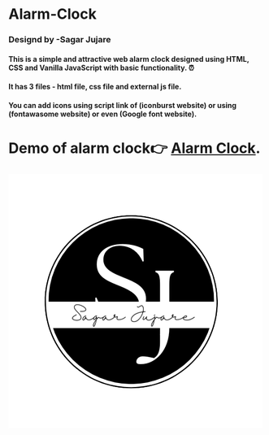 # Alarm-Clock

### Designd by -Sagar Jujare 
#### This is a simple and attractive web alarm clock designed using HTML, CSS and Vanilla JavaScript with basic functionality. ⏰
#### It has 3 files - html file, css file and external js file.
#### You can add icons using script link of (iconburst website) or using (fontawasome website) or even (Google font website).
# Demo of alarm clock👉 [Alarm Clock](https://sagar-jujare.github.io/Alarm-Clock/).
###
![github](https://raw.githubusercontent.com/sagar-jujare/Alarm-Clock/main/images/logo.png)
